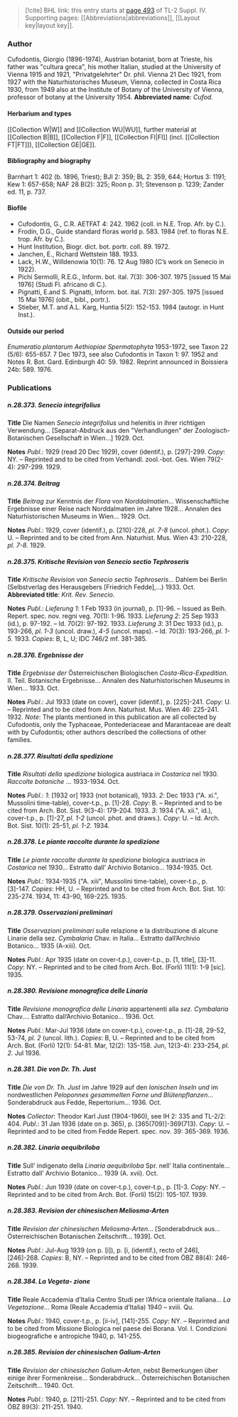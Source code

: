 > [!cite] BHL link: this entry starts at [page 493](https://www.biodiversitylibrary.org/page/33266170) of TL-2 Suppl. IV.
> Supporting pages: [[Abbreviations|abbreviations]], [[Layout key|layout key]].

### Author

Cufodontis, Giorgio (1896-1974), Austrian botanist, born at Trieste, his father was "cultura greca", his mother Italian, studied at the University of Vienna 1915 and 1921, "Privatgelehrter" Dr. phil. Vienna 21 Dec 1921, from 1927 with the Naturhistorisches Museum, Vienna, collected in Costa Rica 1930, from 1949 also at the Institute of Botany of the University of Vienna, professor of botany at the University 1954. 
**Abbreviated name**: *Cufod.*

#### Herbarium and types

[[Collection W|W]] and [[Collection WU|WU]], further material at [[Collection B|B]], [[Collection F|F]], [[Collection FI|FI]] (incl. [[Collection FT|FT]]), [[Collection GE|GE]].

#### Bibliography and biography

Barnhart 1: 402 (b. 1896, Triest); BJI 2: 359; BL 2: 359, 644; Hortus 3: 1191; Kew 1: 657-658; NAF 28 B(2): 325; Roon p. 31; Stevenson p. 1239; Zander ed. 11, p. 737.

#### Biofile

- Cufodontis, G., C.R. AETFAT 4: 242. 1962 (coll. in N.E. Trop. Afr. by C.).
- Frodin, D.G., Guide standard floras world p. 583. 1984 (ref. to floras N.E. trop. Afr. by C.).
- Hunt Institution, Biogr. dict. bot. portr. coll. 89. 1972.
- Janchen, E., Richard Wettstein 188. 1933.
- Lack, H.W., Willdenowia 10(1): 76. 12 Aug 1980 (C’s work on Senecio in 1922).
- Pichi Sermolli, R.E.G., Inform. bot. ital. 7(3): 306-307. 1975 \[issued 15 Mai 1976\] (Studi Fl. africano di C.).
- Pignatti, E.and S. Pignatti, Inform. bot. ital. 7(3): 297-305. 1975 \[issued 15 Mai 1976\] (obit., bibl., portr.).
- Stieber, M.T. and A.L. Karg, Huntia 5(2): 152-153. 1984 (autogr. in Hunt Inst.).

#### Outside our period

*Enumeratio plantarum Aethiopiae Spermatophyta* 1953-1972, see Taxon 22 (5/6): 655-657. 7 Dec 1973, see also Cufodontis in Taxon 1: 97. 1952 and Notes R. Bot. Gard. Edinburgh 40: 59. 1982. Reprint announced in Boissiera 24b: 589. 1976.

### Publications

##### n.28.373. Senecio integrifolius

**Title**
Die Namen *Senecio integrifolius* und helenitis in ihrer richtigen Verwendung... \[Separat-Abdruck aus den "Verhandlungen" der Zoologisch-Botanischen Gesellschaft in Wien...\] 1929. Oct.

**Notes**
*Publ*.: 1929 (read 20 Dec 1929), cover (identif.), p. \[297\]-299. *Copy*: NY. – Reprinted and to be cited from Verhandl. zool.-bot. Ges. Wien 79(2-4): 297-299. 1929.

##### n.28.374. Beitrag

**Title**
*Beitrag* zur Kenntnis der *Flora* von *Norddalmatien*... Wissenschaftliche Ergebnisse einer Reise nach Norddalmatien im Jahre 1928... Annalen des Naturhistorischen Museums in Wien... 1929. Oct.

**Notes**
*Publ*.: 1929, cover (identif.), p. \[210\]-228, *pl. 7-8* (uncol. phot.). *Copy*: U. – Reprinted and to be cited from Ann. Naturhist. Mus. Wien 43: 210-228, *pl. 7-8.* 1929.

##### n.28.375. Kritische Revision von Senecio sectio Tephroseris

**Title**
*Kritische Revision von Senecio sectio Tephroseris*... Dahlem bei Berlin (Selbstverlag des Herausgebers \[Friedrich Fedde\],...) 1933. Oct.
**Abbreviated title**: *Krit. Rev. Senecio*.

**Notes**
*Publ*.: *Lieferung 1*: 1 Feb 1933 (in journal), p. \[1\]-96. – Issued as Beih. Repert. spec. nov. regni veg. 70(1): 1-96. 1933.
*Lieferung 2*: 25 Sep 1933 (id.), p. 97-192. – Id. 70(2): 97-192. 1933.
*Lieferung 3*: 31 Dec 1933 (id.), p. 193-266, *pl. 1-3* (uncol. draw.), *4-5* (uncol. maps). – Id. 70(3): 193-266, *pl. 1-5.* 1933.
*Copies*: B, L, U; IDC 746/2 mf. 381-385.

##### n.28.376. Ergebnisse der

**Title**
*Ergebnisse der* Österreichischen Biologischen *Costa-Rica-Expedition*. II. Teil. Botanische Ergebnisse... Annalen des Naturhistorischen Museums in Wien... 1933. Oct.

**Notes**
*Publ*.: Jul 1933 (date on cover), cover (identif.), p. \[225\]-241. *Copy*: U. – Reprinted and to be cited from Ann. Naturhist. Mus. Wien 46: 225-241. 1932.
*Note*: The plants mentioned in this publication are all collected by Cufodontis, only the Typhaceae, Pontederiaceae and Marantaceae are dealt with by Cufodontis; other authors described the collections of other families.

##### n.28.377. Risultati della spedizione

**Title**
*Risultati della spedizione* biologica austriaca *in Costarica* nel 1930. *Raccolte botaniche* ... 1933-1934. Oct.

**Notes**
*Publ*.: *1*: \[1932 or\] 1933 (not botanical), 1933.
*2*: Dec 1933 ("A. xi.", Mussolini time-table), cover-t.p., p. \[1\]-28. *Copy*: B. – Reprinted and to be cited from Arch. Bot. Sist. 9(3-4): 179-204. 1933.
*3*: 1934 ("A. xii.", id.), cover-t.p., p. \[1\]-27, *pl. 1-2* (uncol. phot. and draws.). *Copy*: U. – Id. Arch. Bot. Sist. 10(1): 25-51, *pl. 1-2.* 1934.

##### n.28.378. Le piante raccolte durante la spedizione

**Title**
*Le piante raccolte durante la spedizione* biologica austriaca *in Costarica* nel 1930... Estratto dall’ Archivio Botanico... 1934-1935. Oct.

**Notes**
*Publ*.: 1934-1935 ("A. xiii", Mussolini time-table), cover-t.p., p. \[3\]-147. *Copies*: HH, U. – Reprinted and to be cited from Arch. Bot. Sist. 10: 235-274. 1934, 11: 43-90, 169-225. 1935.

##### n.28.379. Osservazioni preliminari

**Title**
*Osservazioni preliminari* sulle relazione e la distribuzione di alcune Linarie della sez. *Cymbalaria* Chav. in Italia... Estratto dall’Archivio Botanico... 1935 (A-xiii). Oct.

**Notes**
*Publ*.: Apr 1935 (date on cover-t.p.), cover-t.p., p. \[1, title\], \[3\]-11. *Copy*: NY. – Reprinted and to be cited from Arch. Bot. (Forli) 11(1): 1-9 \[sic\]. 1935.

##### n.28.380. Revisione monografica delle Linaria

**Title**
*Revisione monografica delle Linaria* appartenenti alla *sez. Cymbalaria* Chav.... Estratto dall’Archivio Botanico... 1936. Oct.

**Notes**
*Publ*.: Mar-Jul 1936 (date on cover-t.p.), cover-t.p., p. \[1\]-28, 29-52, 53-74, *pl. 2* (uncol. lith.).
*Copies*: B, U. – Reprinted and to be cited from Arch. Bot. (Forli) 12(1): 54-81. Mar, 12(2): 135-158. Jun, 12(3-4): 233-254, *pl. 2.* Jul 1936.

##### n.28.381. Die von Dr. Th. Just

**Title**
*Die von Dr. Th. Just* im Jahre 1929 auf den *Ionischen Inseln und* im nordwestlichen *Peloponnes gesammelten Farne und Blütenpflanzen*... Sonderabdruck aus Fedde, Repertorium... 1936. Oct.

**Notes**
*Collector*: Theodor Karl Just (1904-1960), see IH 2: 335 and TL-2/2: 404.
*Publ*.: 31 Jan 1936 (date on p. 365), p. \[365(709)\]-369(713). *Copy*: U. – Reprinted and to be cited from Fedde Repert. spec. nov. 39: 365-369. 1936.

##### n.28.382. Linaria aequibriloba

**Title**
Sull’ indigenato della *Linaria aequibriloba* Spr. nell’ Italia continentale... Estratto dall’ Archivio Botanico... 1939 (A. xvii). Oct.

**Notes**
*Publ*.: Jun 1939 (date on cover-t.p.), cover-t.p., p. \[1\]-3. *Copy*: NY. – Reprinted and to be cited from Arch. Bot. (Forli) 15(2): 105-107. 1939.

##### n.28.383. Revision der chinesischen Meliosma-Arten

**Title**
*Revision der chinesischen Meliosma-Arten*... \[Sonderabdruck aus... Österreichischen Botanischen Zeitschrift... 1939\]. Oct.

**Notes**
*Publ*.: Jul-Aug 1939 (on p. \[i\]), p. \[i, (identif.), recto of 246\], \[246\]-268. *Copies*: B, NY. – Reprinted and to be cited from ÖBZ 88(4): 246-268. 1939.

##### n.28.384. La Vegeta- zione

**Title**
Reale Accademia d’Italia Centro Studi per l’Africa orientale Italiana... *La Vegetazione*... Roma (Reale Accademia d’Italia) 1940 – xviii. Qu.

**Notes**
*Publ*.: 1940, cover-t.p., p. \[ii-iv\], \[141\]-255. *Copy*: NY. – Reprinted and to be cited from Missione Biologica nel paese dei Borana. Vol. I. Condizioni biogeografiche e antropiche 1940, p. 141-255.

##### n.28.385. Revision der chinesischen Galium-Arten

**Title**
*Revision der chinesischen Galium-Arten*, nebst Bemerkungen über einige ihrer Formenkreise... Sonderabdruck... Österreichischen Botanischen Zeitschrift... 1940. Oct.

**Notes**
*Publ*.: 1940, p. \[211\]-251. *Copy*: NY. – Reprinted and to be cited from ÖBZ 89(3): 211-251. 1940.

